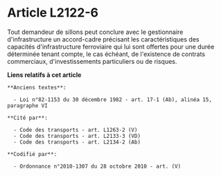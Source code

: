 # Article L2122-6

Tout demandeur de sillons peut conclure avec le gestionnaire d'infrastructure un accord-cadre précisant les caractéristiques
des capacités d'infrastructure ferroviaire qui lui sont offertes pour une durée déterminée tenant compte, le cas échéant, de
l'existence de contrats commerciaux, d'investissements particuliers ou de risques.

**Liens relatifs à cet article**

	**Anciens textes**:

	  - Loi n°82-1153 du 30 décembre 1982 - art. 17-1 (Ab), alinéa 15, paragraphe VI

	**Cité par**:

	  - Code des transports - art. L1263-2 (V)
	  - Code des transports - art. L2133-3 (VD)
	  - Code des transports - art. L2134-2 (Ab)

	**Codifié par**:

	  - Ordonnance n°2010-1307 du 28 octobre 2010 - art. (V)
